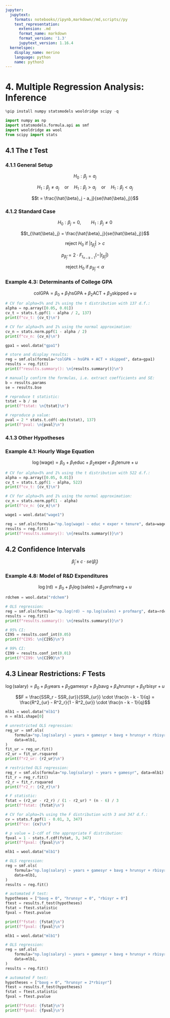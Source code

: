 ```yaml
---
jupyter:
  jupytext:
    formats: notebooks//ipynb,markdown//md,scripts//py
    text_representation:
      extension: .md
      format_name: markdown
      format_version: '1.3'
      jupytext_version: 1.16.4
  kernelspec:
    display_name: merino
    language: python
    name: python3
---
```


# 4. Multiple Regression Analysis: Inference

```python
%pip install numpy statsmodels wooldridge scipy -q
```

```python
import numpy as np
import statsmodels.formula.api as smf
import wooldridge as wool
from scipy import stats
```

## 4.1 The $t$ Test

### 4.1.1 General Setup

$$H_0: \beta_j = a_j$$

$$H_1: \beta_j \neq a_j \quad \text{or} \quad H_1:\beta_j > a_j \quad \text{or} \quad H_1:\beta_j < a_j$$

$$t = \frac{\hat{\beta}_j - a_j}{se(\hat{\beta}_j)}$$

### 4.1.2 Standard Case

$$H_0: \beta_j = 0, \qquad H_1: \beta_j \neq 0$$

$$t_{\hat{\beta}_j} = \frac{\hat{\beta}_j}{se(\hat{\beta}_j)}$$

$$\text{reject } H_0 \text{ if } |t_{\hat{\beta}_j}| > c$$

$$p_{\hat{\beta}_j} = 2 \cdot F_{t_{n-k-1}}(-|t_{\hat{\beta}_j}|)$$

$$\text{reject } H_0 \text{ if } p_{\hat{\beta}_j} < \alpha$$

### Example 4.3: Determinants of College GPA

$$\text{colGPA} = \beta_0 + \beta_1 \text{hsGPA} + \beta_2 \text{ACT} + \beta_3 \text{skipped} + u$$

```python
# CV for alpha=5% and 1% using the t distribution with 137 d.f.:
alpha = np.array([0.05, 0.01])
cv_t = stats.t.ppf(1 - alpha / 2, 137)
print(f"cv_t: {cv_t}\n")
```

```python
# CV for alpha=5% and 1% using the normal approximation:
cv_n = stats.norm.ppf(1 - alpha / 2)
print(f"cv_n: {cv_n}\n")
```

```python
gpa1 = wool.data("gpa1")

# store and display results:
reg = smf.ols(formula="colGPA ~ hsGPA + ACT + skipped", data=gpa1)
results = reg.fit()
print(f"results.summary(): \n{results.summary()}\n")
```

```python
# manually confirm the formulas, i.e. extract coefficients and SE:
b = results.params
se = results.bse

# reproduce t statistic:
tstat = b / se
print(f"tstat: \n{tstat}\n")

# reproduce p value:
pval = 2 * stats.t.cdf(-abs(tstat), 137)
print(f"pval: \n{pval}\n")
```

### 4.1.3 Other Hypotheses

### Example 4.1: Hourly Wage Equation

$$\log(\text{wage}) = \beta_0 + \beta_1 \text{educ} + \beta_2 \text{exper} + \beta_3 \text{tenure} + u$$

```python
# CV for alpha=5% and 1% using the t distribution with 522 d.f.:
alpha = np.array([0.05, 0.01])
cv_t = stats.t.ppf(1 - alpha, 522)
print(f"cv_t: {cv_t}\n")
```

```python
# CV for alpha=5% and 1% using the normal approximation:
cv_n = stats.norm.ppf(1 - alpha)
print(f"cv_n: {cv_n}\n")
```

```python
wage1 = wool.data("wage1")

reg = smf.ols(formula="np.log(wage) ~ educ + exper + tenure", data=wage1)
results = reg.fit()
print(f"results.summary(): \n{results.summary()}\n")
```

## 4.2 Confidence Intervals

$$\hat{\beta}_j \pm c \cdot se(\hat{\beta}_j)$$

### Example 4.8: Model of R&D Expenditures

$$\log(\text{rd}) = \beta_0 + \beta_1 \log(\text{sales}) + \beta_2 \text{profmarg} + u$$

```python
rdchem = wool.data("rdchem")

# OLS regression:
reg = smf.ols(formula="np.log(rd) ~ np.log(sales) + profmarg", data=rdchem)
results = reg.fit()
print(f"results.summary(): \n{results.summary()}\n")
```

```python
# 95% CI:
CI95 = results.conf_int(0.05)
print(f"CI95: \n{CI95}\n")
```

```python
# 99% CI:
CI99 = results.conf_int(0.01)
print(f"CI99: \n{CI99}\n")
```

## 4.3 Linear Restrictions: $F$ Tests

$$\log(\text{salary}) = \beta_0 + \beta_1 \text{years} + \beta_2 \text{gamesyr} + \beta_3 \text{bavg} + \beta_4 \text{hrunsyr} + \beta_5 \text{rbisyr} + u$$

$$F = \frac{SSR_r - SSR_{ur}}{SSR_{ur}} \cdot \frac{n - k - 1}{q} = \frac{R^2_{ur} - R^2_r}{1 - R^2_{ur}} \cdot \frac{n - k - 1}{q}$$

```python
mlb1 = wool.data("mlb1")
n = mlb1.shape[0]

# unrestricted OLS regression:
reg_ur = smf.ols(
    formula="np.log(salary) ~ years + gamesyr + bavg + hrunsyr + rbisyr",
    data=mlb1,
)
fit_ur = reg_ur.fit()
r2_ur = fit_ur.rsquared
print(f"r2_ur: {r2_ur}\n")
```

```python
# restricted OLS regression:
reg_r = smf.ols(formula="np.log(salary) ~ years + gamesyr", data=mlb1)
fit_r = reg_r.fit()
r2_r = fit_r.rsquared
print(f"r2_r: {r2_r}\n")
```

```python
# F statistic:
fstat = (r2_ur - r2_r) / (1 - r2_ur) * (n - 6) / 3
print(f"fstat: {fstat}\n")
```

```python
# CV for alpha=1% using the F distribution with 3 and 347 d.f.:
cv = stats.f.ppf(1 - 0.01, 3, 347)
print(f"cv: {cv}\n")
```

```python
# p value = 1-cdf of the appropriate F distribution:
fpval = 1 - stats.f.cdf(fstat, 3, 347)
print(f"fpval: {fpval}\n")
```

```python
mlb1 = wool.data("mlb1")

# OLS regression:
reg = smf.ols(
    formula="np.log(salary) ~ years + gamesyr + bavg + hrunsyr + rbisyr",
    data=mlb1,
)
results = reg.fit()

# automated F test:
hypotheses = ["bavg = 0", "hrunsyr = 0", "rbisyr = 0"]
ftest = results.f_test(hypotheses)
fstat = ftest.statistic
fpval = ftest.pvalue

print(f"fstat: {fstat}\n")
print(f"fpval: {fpval}\n")
```

```python
mlb1 = wool.data("mlb1")

# OLS regression:
reg = smf.ols(
    formula="np.log(salary) ~ years + gamesyr + bavg + hrunsyr + rbisyr",
    data=mlb1,
)
results = reg.fit()

# automated F test:
hypotheses = ["bavg = 0", "hrunsyr = 2*rbisyr"]
ftest = results.f_test(hypotheses)
fstat = ftest.statistic
fpval = ftest.pvalue

print(f"fstat: {fstat}\n")
print(f"fpval: {fpval}\n")
```
